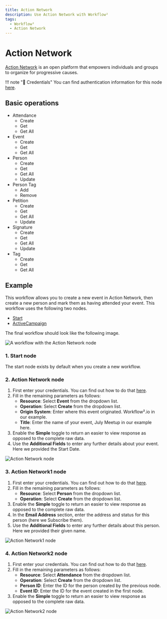 ```yaml
---
title: Action Network
description: Use Action Network with Workflow²
tags:
  - Workflow²
  - Action Network
---
```

# Action Network

[Action Network](https://actionnetwork.org/) is an open platform that empowers individuals and groups to organize for progressive causes.

!!! note "🔑 Credentials"
    You can find authentication information for this node [here](/workflow/integrations/credentials/actionNetwork/).


## Basic operations

* Attendance
    * Create
    * Get
    * Get All
* Event
    * Create
    * Get
    * Get All
* Person
    * Create
    * Get
    * Get All
    * Update
* Person Tag
    * Add
    * Remove
* Petition
    * Create
    * Get
    * Get All
    * Update
* Signature
    * Create
    * Get
    * Get All
    * Update
* Tag
    * Create
    * Get
    * Get All

## Example

This workflow allows you to create a new event in Action Network, then create a new person and mark them as having attended your event. This workflow uses the following two nodes.
- [Start](/workflow/integrations/core-nodes/workflow-nodes-base.start/)
- [ActiveCampaign]()

The final workflow should look like the following image.

![A workflow with the Action Network node](/_images/integrations/nodes/actionnetwork/workflow.png)

### 1. Start node

The start node exists by default when you create a new workflow.

### 2. Action Network node

1. First enter your credentials. You can find out how to do that [here](/workflow/integrations/credentials/actionNetwork/).
2. Fill in the remaining parameters as follows:
    * **Resource**: Select **Event** from the dropdown list.
    * **Operation**: Select **Create** from the dropdown list.
    * **Origin System**: Enter where this event originated. Workflow².io in our example.
    * **Title**: Enter the name of your event, July Meetup in our example here.
3. Enable the **Simple** toggle to return an easier to view response as opposed to the complete raw data.
4. Use the **Additional Fields** to enter any further details about your event. Here we provided the Start Date.

![Action Network node](/_images/integrations/nodes/actionnetwork/action_network_node.png)

### 3. Action Network1 node

1. First enter your credentials. You can find out how to do that [here](/workflow/integrations/credentials/actionNetwork/).
2. Fill in the remaining parameters as follows:
    * **Resource**: Select **Person** from the dropdown list.
    * **Operation**: Select **Create** from the dropdown list.
3. Enable the **Simple** toggle to return an easier to view response as opposed to the complete raw data.
4. In the **Email Address** section, enter the address and status for this person (here we Subscribe them).
5. Use the **Additional Fields** to enter any further details about this person. Here we provided their given name.

![Action Network1 node](/_images/integrations/nodes/actionnetwork/action_network_node1.png)

### 4. Action Network2 node

1. First enter your credentials. You can find out how to do that [here](/workflow/integrations/credentials/actionNetwork/).
2. Fill in the remaining parameters as follows:
    * **Resource**: Select **Attendance** from the dropdown list.
    * **Operation**: Select **Create** from the dropdown list.
    * **Person ID**: Enter the ID for the person created by the previous node.
    * **Event ID**: Enter the ID for the event created in the first node.
3. Enable the **Simple** toggle to return an easier to view response as opposed to the complete raw data.

![Action Network2 node](/_images/integrations/nodes/actionnetwork/action_network_node2.png)

